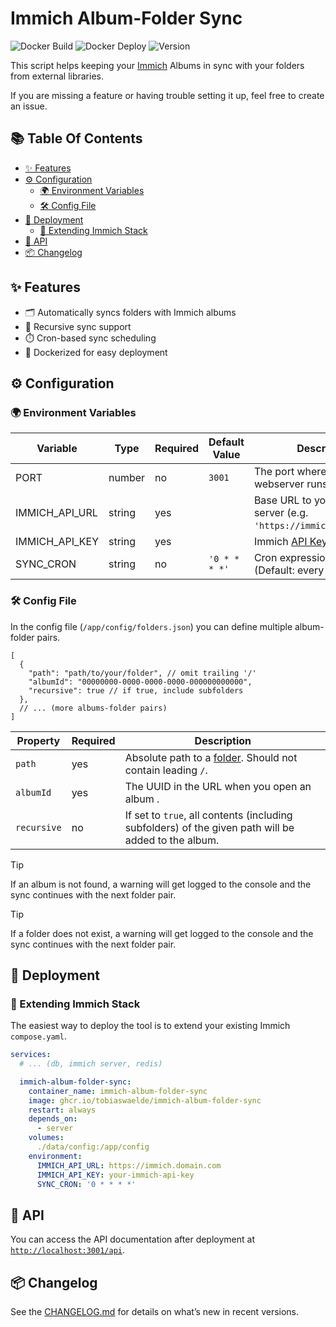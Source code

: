 # Immich Album-Folder Sync

![Docker Build](https://github.com/tobiaswaelde/immich-album-folder-sync/actions/workflows/test-build.yml/badge.svg)
![Docker Deploy](https://github.com/tobiaswaelde/immich-album-folder-sync/actions/workflows/deploy.yml/badge.svg)
![Version](https://img.shields.io/github/v/tag/tobiaswaelde/immich-album-folder-sync?label=version)

This script helps keeping your [Immich](https://immich.app/) Albums in sync with your folders from external libraries.

If you are missing a feature or having trouble setting it up, feel free to create an issue.


## 📚 Table Of Contents <!-- omit in toc -->
- [✨ Features](#-features)
- [⚙️ Configuration](#️-configuration)
  - [🌍 Environment Variables](#-environment-variables)
  - [🛠️ Config File](#️-config-file)
- [🚀 Deployment](#-deployment)
  - [🐋 Extending Immich Stack](#-extending-immich-stack)
- [📡 API](#-api)
- [📦 Changelog](#-changelog)


## ✨ Features

- 🗂️ Automatically syncs folders with Immich albums
- 🔁 Recursive sync support
- ⏱️ Cron-based sync scheduling
- 🧪 Dockerized for easy deployment


## ⚙️ Configuration

### 🌍 Environment Variables
| Variable       | Type   | Required | Default Value | Description                                                                                  |
| -------------- | ------ | -------- | ------------- | -------------------------------------------------------------------------------------------- |
| PORT           | number | no       | `3001`        | The port where the webserver runs on.                                                        |
| IMMICH_API_URL | string | yes      |               | Base URL to your Immich server (e.g. `'https://immich.domain.com'`)                          |
| IMMICH_API_KEY | string | yes      |               | Immich [API Key](https://immich.app/docs/features/command-line-interface#obtain-the-api-key) |
| SYNC_CRON      | string | no       | `'0 * * * *'` | Cron expression to sync (Default: every hour)                                                |


### 🛠️ Config File
In the config file (`/app/config/folders.json`) you can define multiple album-folder pairs.

```jsonc
[
  {
    "path": "path/to/your/folder", // omit trailing '/'
    "albumId": "00000000-0000-0000-0000-000000000000",
    "recursive": true // if true, include subfolders
  },
  // ... (more albums-folder pairs)
]
```

| Property    | Required | Description                                                                                                 |
| ----------- | -------- | ----------------------------------------------------------------------------------------------------------- |
| `path`      | yes      | Absolute path to a [folder](https://immich.app/docs/features/folder-view/). Should not contain leading `/`. |
| `albumId`   | yes      | The UUID in the URL when you open an album .                                                                |
| `recursive` | no       | If set to `true`, all contents (including subfolders) of the given path will be added to the album.         |

> [!TIP]
> If an album is not found, a warning will get logged to the console and the sync continues with the next folder pair.

> [!TIP]
> If a folder does not exist, a warning will get logged to the console and the sync continues with the next folder pair.


## 🚀 Deployment

### 🐋 Extending Immich Stack
The easiest way to deploy the tool is to extend your existing Immich `compose.yaml`.
```yaml
services:
  # ... (db, immich server, redis)

  immich-album-folder-sync:
    container_name: immich-album-folder-sync
    image: ghcr.io/tobiaswaelde/immich-album-folder-sync
    restart: always
    depends_on:
      - server
    volumes:
      ./data/config:/app/config
    environment:
      IMMICH_API_URL: https://immich.domain.com
      IMMICH_API_KEY: your-immich-api-key
      SYNC_CRON: '0 * * * *'

```


## 📡 API

You can access the API documentation after deployment at [`http://localhost:3001/api`](http://localhost:3001/api).


## 📦 Changelog

See the [CHANGELOG.md](./CHANGELOG.md) for details on what’s new in recent versions.